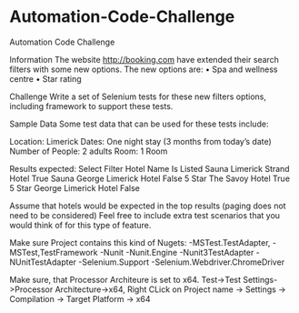 # Automation-Code-Challenge

Automation Code Challenge

Information
The website http://booking.com have extended their search filters with some new options.
The new options are:
•	Spa and wellness centre
•	Star rating

Challenge
Write a set of Selenium tests for these new filters options, including framework to support these tests.

Sample Data
Some test data that can be used for these tests include:

Location: Limerick
Dates: One night stay (3 months from today’s date)
Number of People: 2 adults
Room: 1 Room

Results expected:
Select Filter	Hotel Name	Is Listed
Sauna	Limerick Strand Hotel	True
Sauna	George Limerick Hotel	False
5 Star	The Savoy Hotel			True
5 Star	George Limerick Hotel	False

Assume that hotels would be expected in the top results (paging does not need to be considered)
Feel free to include extra test scenarios that you would think of for this type of feature.

Make sure Project contains this kind of Nugets:
-MSTest.TestAdapter,
-MSTest,TestFramework
-Nunit
-Nunit.Engine
-Nunit3TestAdapter
-NUnitTestAdapter
-Selenium.Support
-Selenium.Webdriver.ChromeDriver

Make sure, that Processor Architeure is set to x64.
Test->Test Settings->Processor Architecture->x64,
Right CLick on Project name -> Settings -> Compilation -> Target Platform -> x64

